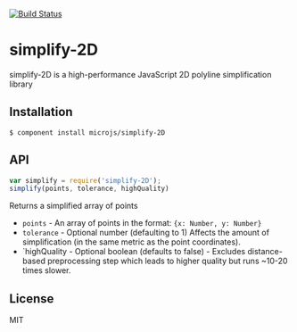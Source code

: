 [![Build Status](https://secure.travis-ci.org/microjs/simplify-2D.png?branch=master)](https://travis-ci.org/microjs/simplify-2D)

# simplify-2D

  simplify-2D is a high-performance JavaScript 2D polyline simplification library

## Installation

    $ component install microjs/simplify-2D

## API

  ```javascript
  var simplify = require('simplify-2D');
  simplify(points, tolerance, highQuality)
  ```

  Returns a simplified array of points

  - `points` - An array of points in the format: `{x: Number, y: Number}`
  - `tolerance` - Optional number (defaulting to 1) Affects the amount of simplification (in the same metric as the point coordinates).
  - `highQuality - Optional boolean (defaults to false) - Excludes distance-based preprocessing step which leads to higher quality but runs ~10-20 times slower.

## License

  MIT

